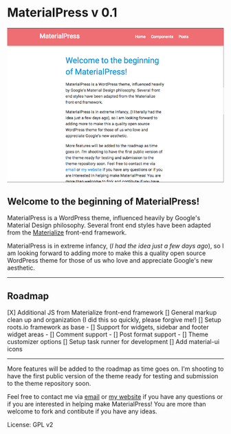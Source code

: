 # MaterialPress v 0.1

![Materialize Screenshot](screenshot.png)

Welcome to the beginning of MaterialPress! 
------------------------------------------

MaterialPress is a WordPress theme, influenced heavily by Google's Material Design philosophy. Several front end styles have been adapted from the [Materialize](https://github.com/Dogfalo/materialize) front-end framework. 

MaterialPress is in extreme infancy, (*I had the idea just a few days ago*), so I am looking forward to adding more to make this a quality open source WordPress theme for those of us who love and appreciate Google's new aesthetic. 

---

## Roadmap


[X] Additional JS from Materialize front-end framework
[] General markup clean up and organization (I did this so quickly, please forgive me!)
[] Setup roots.io framework as base
	- [] Support for widgets, sidebar and footer widget areas 
	- [] Comment support
	- [] Post format support
	- [] Theme customizer options
[] Setup task runner for development
[] Add material-ui icons


---

More features will be added to the roadmap as time goes on. I'm shooting to have the first public version of the theme ready for testing and submission to the theme repository soon.

Feel free to contact me via [email](mailto:patin.alex@gmail.com) or [my website](http://alexpatin.com) if you have any questions or if you are interested in helping make MaterialPress! You are more than welcome to fork and contibute if you have any ideas.

License: GPL v2